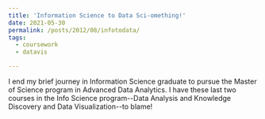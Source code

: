```yaml
---
title: 'Information Science to Data Sci-omething!'
date: 2021-05-30
permalink: /posts/2012/08/infotodata/
tags:
  - coursework
  - datavis

---
```


I end my brief journey in Information Science graduate to pursue the Master of Science program in Advanced Data Analytics. I have these last two courses in the Info Science program--Data Analysis and Knowledge Discovery and Data Visualization--to blame! 
